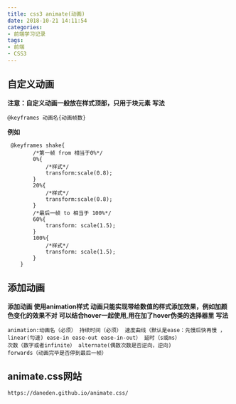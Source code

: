 ```yaml
---
title: css3 animate(动画)
date: 2018-10-21 14:11:54
categories:
- 前端学习记录
tags:
- 前端
- CSS3
---
```


## 自定义动画
**注意：自定义动画一般放在样式顶部，只用于块元素**
**写法**
    
    @keyframes 动画名{动画帧数}
**例如**
    
     @keyframes shake{
			/*第一帧 from 相当于0%*/
			0%{
				/*样式*/
				transform:scale(0.8);
			}
			20%{
				/*样式*/
				transform:scale(0.8);
			}
			/*最后一帧 to 相当于 100%*/
			60%{
				transform: scale(1.5);
			}
			100%{
				/*样式*/
				transform: scale(1.5);
			}
		}
## 添加动画
**添加动画 使用animation样式 动画只能实现带给数值的样式添加效果，例如加颜色变化的效果不对**
**可以结合hover一起使用,用在加了hover伪类的选择器里**
**写法**
     
    animation:动画名（必须） 持续时间（必须） 速度曲线（默认是ease：先慢后快再慢 ，linear(匀速) ease-in ease-out ease-in-out） 延时（s或ms） 
    次数（数字或者infinite） alternate(偶数次数是否逆向，逆向)  
    forwards（动画完毕是否停到最后一帧）
## animate.css网站

    https://daneden.github.io/animate.css/
